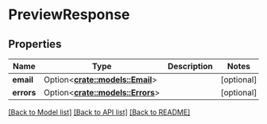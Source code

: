 # PreviewResponse

## Properties

Name | Type | Description | Notes
------------ | ------------- | ------------- | -------------
**email** | Option<[**crate::models::Email**](Email.md)> |  | [optional]
**errors** | Option<[**crate::models::Errors**](Errors.md)> |  | [optional]

[[Back to Model list]](../README.md#documentation-for-models) [[Back to API list]](../README.md#documentation-for-api-endpoints) [[Back to README]](../README.md)



